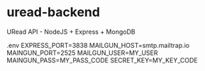 # uread-backend
URead API - NodeJS + Express + MongoDB


.env
EXPRESS_PORT=3838
MAILGUN_HOST=smtp.mailtrap.io
MAINGUN_PORT=2525
MAILGUN_USER=MY_USER
MAINGUN_PASS=MY_PASS_CODE
SECRET_KEY=MY_KEY_CODE
